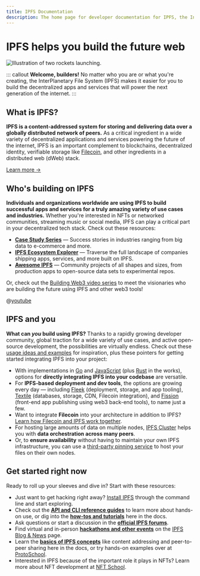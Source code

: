 ```yaml
---
title: IPFS Documentation
description: The home page for developer documentation for IPFS, the InterPlanetary File System.
---
```


# IPFS helps you build the future web

![Illustration of two rockets launching.](./images/welcome-builders/ipfs-builders-rocket.svg)

::: callout
**Welcome, builders!** No matter who you are or what you're creating, the InterPlanetary File System (IPFS) makes it easier for you to build the decentralized apps and services that will power the next generation of the internet.
:::

## What is IPFS?

**IPFS is a content-addressed system for storing and delivering data over a globally distributed network of peers.** As a critical ingredient in a wide variety of decentralized applications and services powering the future of the internet, IPFS is an important complement to blockchains, decentralized identity, verifiable storage like [Filecoin](https://filecoin.io), and other ingredients in a distributed web (dWeb) stack.

[Learn more →](concepts/what-is-ipfs.md#what-is-ipfs)

## Who's building on IPFS

**Individuals and organizations worldwide are using IPFS to build successful apps and services for a truly amazing variety of use cases and industries.** Whether you're interested in NFTs or networked communities, streaming music or social media, IPFS can play a critical part in your decentralized tech stack. Check out these resources:

- [**Case Study Series**](concepts/README.md#examples-and-case-studies) — Success stories in industries ranging from big data to e-commerce and more.
- [**IPFS Ecosystem Explorer**](https://ecosystem.ipfs.tech) — Traverse the full landscape of companies shipping apps, services, and more built on IPFS.
- [**Awesome IPFS**](https://awesome.ipfs.tech) — Community projects of all shapes and sizes, from production apps to open-source data sets to experimental repos.

Or, check out the [Building Web3 video series](https://www.youtube.com/playlist?list=PL_0VrY55uV1-THfh1GVoE6v0SxKO9M0gs) to meet the visionaries who are building the future using IPFS and other web3 tools!

@[youtube](c50licHTOik)

## IPFS and you

**What can _you_ build using IPFS?** Thanks to a rapidly growing developer community, global traction for a wide variety of use cases, and active open-source development, the possibilities are virtually endless. Check out these [usage ideas and examples](concepts/usage-ideas-examples.md) for inspiration, plus these pointers for getting started integrating IPFS into your project:

- With implementations in [Go](https://github.com/ipfs/kubo) and [JavaScript](https://js.ipfs.tech/) (plus [Rust](https://github.com/rs-ipfs/rust-ipfs) in the works), options for **directly integrating IPFS into your codebase** are versatile.
- For **IPFS-based deployment and dev tools**, the options are growing every day — including [Fleek](https://fleek.co) (deployment, storage, and app tooling), [Textile](https://textile.io) (databases, storage, CDN, Filecoin integration), and [Fission](https://fission.codes) (front-end app publishing using web3 back-end tools), to name just a few.
- Want to integrate **Filecoin** into your architecture in addition to IPFS? [Learn how Filecoin and IPFS work together](https://docs.filecoin.io/about-filecoin/ipfs-and-filecoin/).
- For hosting large amounts of data on multiple nodes, [IPFS Cluster](https://ipfscluster.io/) helps you with **data orchestration across many peers**.
- Or, to **ensure availability** without having to maintain your own IPFS infrastructure, you can use a [third-party pinning service](concepts/persistence.md#pinning-services) to host your files on their own nodes.

## Get started right now

Ready to roll up your sleeves and dive in? Start with these resources:

- Just want to get hacking right away? [Install IPFS](install/command-line.md) through the command line and start exploring.
- Check out the [**API and CLI reference guides**](reference/README.md) to learn more about hands-on use, or dig into the [**how-tos and tutorials**](how-to/README.md) here in the docs.
- Ask questions or start a discussion in the [**official IPFS forums**](https://discuss.ipfs.tech).
- Find virtual and in-person [**hackathons and other events**](https://blog.ipfs.tech/?category=Event) on the [IPFS Blog & News](https://blog.ipfs.tech) page.
- Learn the [**basics of IPFS concepts**](concepts/README.md) like content addressing and peer-to-peer sharing here in the docs, or try hands-on examples over at [ProtoSchool](https://proto.school).
- Interested in IPFS because of the important role it plays in NFTs? Learn more about NFT development at [NFT School](https://nftschool.dev).
